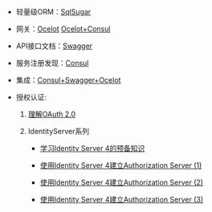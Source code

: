 
* 轻量级ORM：[SqlSugar](http://www.codeisbug.com/Doc/8)

* 网关：[Ocelot](https://www.jianshu.com/p/c967eda8b04d) [Ocelot+Consul](https://www.cnblogs.com/alan-lin/p/9126155.html)

* API接口文档：[Swagger](https://www.jianshu.com/p/a95a62303e98)

* 服务注册发现：[Consul](https://blog.csdn.net/xiang__liu/article/details/80878537)

* 集成：[Consul+Swagger+Ocelot](http://www.cnblogs.com/guolianyu/p/9557225.html)

* 授权认证: 

  1. [理解OAuth 2.0](http://www.ruanyifeng.com/blog/2014/05/oauth_2_0.html)

  2. IdentityServer系列

     *  [学习Identity Server 4的预备知识](https://www.cnblogs.com/cgzl/p/9405796.html)

     *  [使用Identity Server 4建立Authorization Server (1)](https://www.cnblogs.com/cgzl/p/7780559.html)
     *  [使用Identity Server 4建立Authorization Server (2)](https://www.cnblogs.com/cgzl/p/7788636.html)
     *  [使用Identity Server 4建立Authorization Server (3)](https://www.cnblogs.com/cgzl/p/7793241.html)

